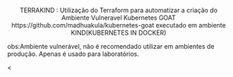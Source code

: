 <p align="center">
    TERRAKIND :  Utilização do Terraform para automatizar a criação do  Ambiente Vulneravel Kubernetes GOAT https://github.com/madhuakula/kubernetes-goat executado em ambiente KIND(KUBERNETES IN DOCKER) 
</p>

obs:Ambiente vulnerável, não é recomendado utilizar em ambientes de produção. Apenas é usado para laboratórios.


<
